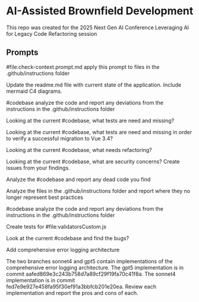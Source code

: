 # AI-Assisted Brownfield Development

This repo was created for the 2025 Next Gen AI Conference Leveraging AI for Legacy Code Refactoring session

## Prompts

#file:check-context.prompt.md apply this prompt to files in the .github/instructions folder

Update the readme.md file with current state of the application. Include mermaid C4 diagrams.

#codebase analyze the code and report any deviations from the instructions in the .github/instructions folder

Looking at the current #codebase, what tests are need and missing?

Looking at the current #codebase, what tests are need and missing in order to verify a successful migration to Vue 3.4?

Looking at the current #codebase, what needs refactoring?

Looking at the current #codebase, what are security concerns? Create issues from your findings.

Analyze the #codebase and report any dead code you find

Analyze the files in the .github/instructions folder and report where they no longer represent best practices

#codebase analyze the code and report any deviations from the instructions in the .github/instructions folder

Create tests for #file:validatorsCustom.js

Look at the current #codebase and find the bugs?

Add comprehensive error logging architecture

The two branches sonnet4 and gpt5 contain implementations of the comprehensive error logging architecture. The gpt5 implementation is in commit aafed869e3c243b758d7a89cf29f19fa70c41f8a. The sonnet4 implementation is in commit fed7e9e927e458fa95f30ef91a3bbfcb201e20ea. Review each implementation and report the pros and cons of each.
